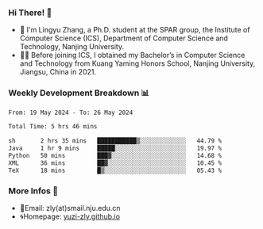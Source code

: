 ### Hi There! 👋 
- 🐳 I'm Lingyu Zhang, a Ph.D. student at the SPAR group, the Institute of Computer Science (ICS), Department of Computer Science and Technology, Nanjing University.
- 🧑‍🎓 Before joining ICS, I obtained my Bachelor’s in Computer Science and Technology from Kuang Yaming Honors School, Nanjing University, Jiangsu, China in 2021.

### Weekly Development Breakdown :bar_chart:

<!--START_SECTION:waka-->

```txt
From: 19 May 2024 - To: 26 May 2024

Total Time: 5 hrs 46 mins

sh       2 hrs 35 mins   ███████████▒░░░░░░░░░░░░░   44.79 %
Java     1 hr 9 mins     █████░░░░░░░░░░░░░░░░░░░░   19.97 %
Python   50 mins         ███▓░░░░░░░░░░░░░░░░░░░░░   14.68 %
XML      36 mins         ██▓░░░░░░░░░░░░░░░░░░░░░░   10.45 %
TeX      18 mins         █▒░░░░░░░░░░░░░░░░░░░░░░░   05.43 %
```

<!--END_SECTION:waka-->

<!--
### Github Contributions :octocat:

![](https://raw.githubusercontent.com/yuzi-zly/yuzi-zly/output/github-contribution-grid-snake.svg)              
-->

### More Infos 📖

- 📧Email: zly(at)smail.nju.edu.cn
- 🌀Homepage: [yuzi-zly.github.io](https://yuzi-zly.github.io/)
